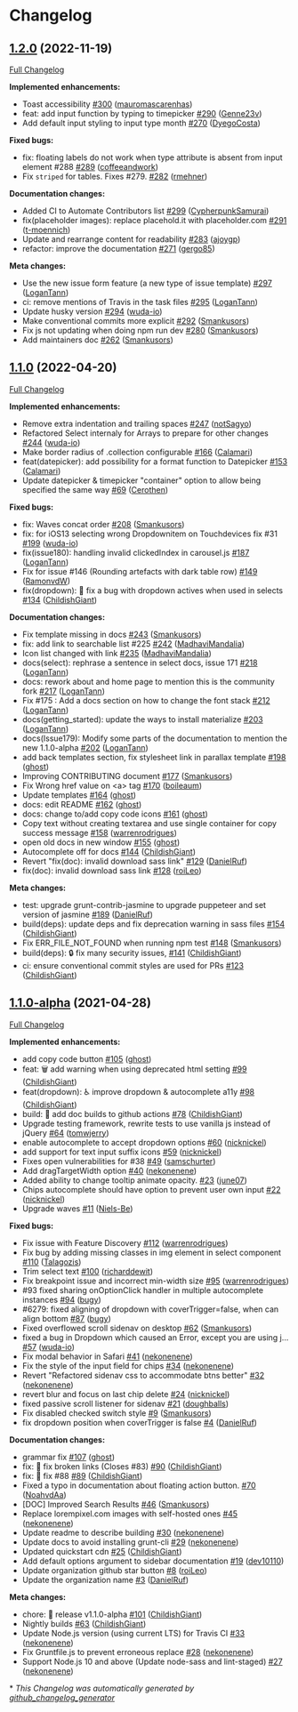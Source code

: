 # Changelog

## [1.2.0](https://github.com/materializecss/materialize/tree/1.2.0) (2022-11-19)

[Full Changelog](https://github.com/materializecss/materialize/compare/1.1.0...1.2.0)

**Implemented enhancements:**

- Toast accessibility [\#300](https://github.com/materializecss/materialize/pull/300) ([mauromascarenhas](https://github.com/mauromascarenhas))
- feat: add input function by typing to timepicker [\#290](https://github.com/materializecss/materialize/pull/290) ([Genne23v](https://github.com/Genne23v))
- Add default input styling to input type month [\#270](https://github.com/materializecss/materialize/pull/270) ([DyegoCosta](https://github.com/DyegoCosta))

**Fixed bugs:**

- fix: floating labels do not work when type attribute is absent from input element \#288 [\#289](https://github.com/materializecss/materialize/pull/289) ([coffeeandwork](https://github.com/coffeeandwork))
- Fix `striped` for tables. Fixes \#279. [\#282](https://github.com/materializecss/materialize/pull/282) ([rmehner](https://github.com/rmehner))

**Documentation changes:**

- Added CI to Automate Contributors list [\#299](https://github.com/materializecss/materialize/pull/299) ([CypherpunkSamurai](https://github.com/CypherpunkSamurai))
- fix\(placeholder images\): replace placehold.it with placeholder.com [\#291](https://github.com/materializecss/materialize/pull/291) ([t-moennich](https://github.com/t-moennich))
- Update and rearrange content for readability [\#283](https://github.com/materializecss/materialize/pull/283) ([ajoygp](https://github.com/ajoygp))
- refactor: improve the documentation [\#271](https://github.com/materializecss/materialize/pull/271) ([gergo85](https://github.com/gergo85))

**Meta changes:**

- Use the new issue form feature \(a new type of issue template\) [\#297](https://github.com/materializecss/materialize/pull/297) ([LoganTann](https://github.com/LoganTann))
- ci: remove mentions of Travis in the task files [\#295](https://github.com/materializecss/materialize/pull/295) ([LoganTann](https://github.com/LoganTann))
- Update husky version [\#294](https://github.com/materializecss/materialize/pull/294) ([wuda-io](https://github.com/wuda-io))
- Make conventional commits more explicit [\#292](https://github.com/materializecss/materialize/pull/292) ([Smankusors](https://github.com/Smankusors))
- Fix js not updating when doing npm run dev [\#280](https://github.com/materializecss/materialize/pull/280) ([Smankusors](https://github.com/Smankusors))
- Add maintainers doc [\#262](https://github.com/materializecss/materialize/pull/262) ([Smankusors](https://github.com/Smankusors))

## [1.1.0](https://github.com/materializecss/materialize/tree/1.1.0) (2022-04-20)

[Full Changelog](https://github.com/materializecss/materialize/compare/1.1.0-alpha...1.1.0)

**Implemented enhancements:**

- Remove extra indentation and trailing spaces [\#247](https://github.com/materializecss/materialize/pull/247) ([notSagyo](https://github.com/notSagyo))
- Refactored Select internaly for Arrays to prepare for other changes [\#244](https://github.com/materializecss/materialize/pull/244) ([wuda-io](https://github.com/wuda-io))
- Make border radius of  .collection configurable [\#166](https://github.com/materializecss/materialize/pull/166) ([Calamari](https://github.com/Calamari))
- feat\(datepicker\): add possibility for a format function to Datepicker [\#153](https://github.com/materializecss/materialize/pull/153) ([Calamari](https://github.com/Calamari))
- Update datepicker & timepicker "container" option to allow being specified the same way [\#69](https://github.com/materializecss/materialize/pull/69) ([Cerothen](https://github.com/Cerothen))

**Fixed bugs:**

- fix: Waves concat order [\#208](https://github.com/materializecss/materialize/pull/208) ([Smankusors](https://github.com/Smankusors))
- fix: for iOS13 selecting wrong Dropdownitem on Touchdevices fix \#31 [\#199](https://github.com/materializecss/materialize/pull/199) ([wuda-io](https://github.com/wuda-io))
- fix\(issue180\): handling invalid clickedIndex in carousel.js [\#187](https://github.com/materializecss/materialize/pull/187) ([LoganTann](https://github.com/LoganTann))
- Fix for issue \#146 \(Rounding artefacts with dark table row\) [\#149](https://github.com/materializecss/materialize/pull/149) ([RamonvdW](https://github.com/RamonvdW))
- fix\(dropdown\): 🐛 fix a bug with dropdown actives when used in selects [\#134](https://github.com/materializecss/materialize/pull/134) ([ChildishGiant](https://github.com/ChildishGiant))

**Documentation changes:**

- Fix template missing in docs [\#243](https://github.com/materializecss/materialize/pull/243) ([Smankusors](https://github.com/Smankusors))
- fix: add link to searchable list \#225 [\#242](https://github.com/materializecss/materialize/pull/242) ([MadhaviMandalia](https://github.com/MadhaviMandalia))
- Icon list changed with link [\#235](https://github.com/materializecss/materialize/pull/235) ([MadhaviMandalia](https://github.com/MadhaviMandalia))
- docs\(select\): rephrase a sentence in select docs, issue 171 [\#218](https://github.com/materializecss/materialize/pull/218) ([LoganTann](https://github.com/LoganTann))
- docs: rework about and home page to mention this is the community fork [\#217](https://github.com/materializecss/materialize/pull/217) ([LoganTann](https://github.com/LoganTann))
- Fix \#175 : Add a docs section on how to change the font stack [\#212](https://github.com/materializecss/materialize/pull/212) ([LoganTann](https://github.com/LoganTann))
- docs\(getting\_started\): update the ways to install materialize [\#203](https://github.com/materializecss/materialize/pull/203) ([LoganTann](https://github.com/LoganTann))
-  docs\(Issue179\): Modify some parts of the documentation to mention the new 1.1.0-alpha [\#202](https://github.com/materializecss/materialize/pull/202) ([LoganTann](https://github.com/LoganTann))
- add back templates section, fix stylesheet link in parallax template [\#198](https://github.com/materializecss/materialize/pull/198) ([ghost](https://github.com/ghost))
- Improving CONTRIBUTING document [\#177](https://github.com/materializecss/materialize/pull/177) ([Smankusors](https://github.com/Smankusors))
- Fix Wrong href value on \<a\> tag [\#170](https://github.com/materializecss/materialize/pull/170) ([boileaum](https://github.com/boileaum))
- Update templates [\#164](https://github.com/materializecss/materialize/pull/164) ([ghost](https://github.com/ghost))
- docs: edit README [\#162](https://github.com/materializecss/materialize/pull/162) ([ghost](https://github.com/ghost))
- docs: change to/add copy code icons [\#161](https://github.com/materializecss/materialize/pull/161) ([ghost](https://github.com/ghost))
- Copy text without creating textarea and use single container for copy success message [\#158](https://github.com/materializecss/materialize/pull/158) ([warrenrodrigues](https://github.com/warrenrodrigues))
- open old docs in new window [\#155](https://github.com/materializecss/materialize/pull/155) ([ghost](https://github.com/ghost))
- Autocomplete off for docs [\#144](https://github.com/materializecss/materialize/pull/144) ([ChildishGiant](https://github.com/ChildishGiant))
- Revert "fix\(doc\): invalid download sass link" [\#129](https://github.com/materializecss/materialize/pull/129) ([DanielRuf](https://github.com/DanielRuf))
- fix\(doc\): invalid download sass link [\#128](https://github.com/materializecss/materialize/pull/128) ([roiLeo](https://github.com/roiLeo))

**Meta changes:**

- test: upgrade grunt-contrib-jasmine to upgrade puppeteer and set version of jasmine [\#189](https://github.com/materializecss/materialize/pull/189) ([DanielRuf](https://github.com/DanielRuf))
- build\(deps\): update deps and fix deprecation warning in sass files [\#154](https://github.com/materializecss/materialize/pull/154) ([ChildishGiant](https://github.com/ChildishGiant))
- Fix ERR\_FILE\_NOT\_FOUND when running npm test [\#148](https://github.com/materializecss/materialize/pull/148) ([Smankusors](https://github.com/Smankusors))
- build\(deps\): :lock: fix many security issues,  [\#141](https://github.com/materializecss/materialize/pull/141) ([ChildishGiant](https://github.com/ChildishGiant))
- ci: ensure conventional commit styles are used for PRs [\#123](https://github.com/materializecss/materialize/pull/123) ([ChildishGiant](https://github.com/ChildishGiant))

## [1.1.0-alpha](https://github.com/materializecss/materialize/tree/1.1.0-alpha) (2021-04-28)

[Full Changelog](https://github.com/materializecss/materialize/compare/1.0.0...1.1.0-alpha)

**Implemented enhancements:**

- add copy code button [\#105](https://github.com/materializecss/materialize/pull/105) ([ghost](https://github.com/ghost))
- feat: :wastebasket: add warning when using deprecated html setting [\#99](https://github.com/materializecss/materialize/pull/99) ([ChildishGiant](https://github.com/ChildishGiant))
- feat\(dropdown\): ♿  improve dropdown & autocomplete a11y [\#98](https://github.com/materializecss/materialize/pull/98) ([ChildishGiant](https://github.com/ChildishGiant))
- build: 👷 add doc builds to github actions [\#78](https://github.com/materializecss/materialize/pull/78) ([ChildishGiant](https://github.com/ChildishGiant))
- Upgrade testing framework, rewrite tests to use vanilla js instead of jQuery [\#64](https://github.com/materializecss/materialize/pull/64) ([tomwjerry](https://github.com/tomwjerry))
- enable autocomplete to accept dropdown options [\#60](https://github.com/materializecss/materialize/pull/60) ([nicknickel](https://github.com/nicknickel))
- add support for text input suffix icons [\#59](https://github.com/materializecss/materialize/pull/59) ([nicknickel](https://github.com/nicknickel))
- Fixes open vulnerabilities for \#38 [\#49](https://github.com/materializecss/materialize/pull/49) ([samschurter](https://github.com/samschurter))
- Add dragTargetWidth option [\#40](https://github.com/materializecss/materialize/pull/40) ([nekonenene](https://github.com/nekonenene))
- Added ability to change tooltip animate opacity. [\#23](https://github.com/materializecss/materialize/pull/23) ([june07](https://github.com/june07))
- Chips autocomplete should have option to prevent user own input [\#22](https://github.com/materializecss/materialize/pull/22) ([nicknickel](https://github.com/nicknickel))
- Upgrade waves [\#11](https://github.com/materializecss/materialize/pull/11) ([Niels-Be](https://github.com/Niels-Be))

**Fixed bugs:**

- Fix issue with Feature Discovery [\#112](https://github.com/materializecss/materialize/pull/112) ([warrenrodrigues](https://github.com/warrenrodrigues))
- Fix bug by adding missing classes in img element in select component [\#110](https://github.com/materializecss/materialize/pull/110) ([Talagozis](https://github.com/Talagozis))
- Trim select text [\#100](https://github.com/materializecss/materialize/pull/100) ([richarddewit](https://github.com/richarddewit))
- Fix breakpoint issue and incorrect min-width size [\#95](https://github.com/materializecss/materialize/pull/95) ([warrenrodrigues](https://github.com/warrenrodrigues))
- \#93 fixed sharing onOptionClick handler in multiple autocomplete instances [\#94](https://github.com/materializecss/materialize/pull/94) ([bugy](https://github.com/bugy))
- \#6279: fixed aligning of dropdown with coverTrigger=false, when can align bottom [\#87](https://github.com/materializecss/materialize/pull/87) ([bugy](https://github.com/bugy))
- Fixed overflowed scroll sidenav on desktop [\#62](https://github.com/materializecss/materialize/pull/62) ([Smankusors](https://github.com/Smankusors))
- fixed a bug in Dropdown which caused an Error, except you are using j… [\#57](https://github.com/materializecss/materialize/pull/57) ([wuda-io](https://github.com/wuda-io))
- Fix modal behavior in Safari [\#41](https://github.com/materializecss/materialize/pull/41) ([nekonenene](https://github.com/nekonenene))
- Fix the style of the input field for chips [\#34](https://github.com/materializecss/materialize/pull/34) ([nekonenene](https://github.com/nekonenene))
- Revert "Refactored sidenav css to accommodate btns better" [\#32](https://github.com/materializecss/materialize/pull/32) ([nekonenene](https://github.com/nekonenene))
- revert blur and focus on last chip delete [\#24](https://github.com/materializecss/materialize/pull/24) ([nicknickel](https://github.com/nicknickel))
- fixed passive scroll listener for sidenav [\#21](https://github.com/materializecss/materialize/pull/21) ([doughballs](https://github.com/doughballs))
- Fix disabled checked switch style [\#9](https://github.com/materializecss/materialize/pull/9) ([Smankusors](https://github.com/Smankusors))
- fix dropdown position when coverTrigger is false [\#4](https://github.com/materializecss/materialize/pull/4) ([DanielRuf](https://github.com/DanielRuf))

**Documentation changes:**

- grammar fix [\#107](https://github.com/materializecss/materialize/pull/107) ([ghost](https://github.com/ghost))
- fix: 🔨 fix broken links \(Closes \#83\) [\#90](https://github.com/materializecss/materialize/pull/90) ([ChildishGiant](https://github.com/ChildishGiant))
- fix: :hammer: fix \#88 [\#89](https://github.com/materializecss/materialize/pull/89) ([ChildishGiant](https://github.com/ChildishGiant))
- Fixed a typo in documentation about floating action button. [\#70](https://github.com/materializecss/materialize/pull/70) ([NoahvdAa](https://github.com/NoahvdAa))
- \[DOC\] Improved Search Results [\#46](https://github.com/materializecss/materialize/pull/46) ([Smankusors](https://github.com/Smankusors))
- Replace lorempixel.com images with self-hosted ones [\#45](https://github.com/materializecss/materialize/pull/45) ([nekonenene](https://github.com/nekonenene))
- Update readme to describe building [\#30](https://github.com/materializecss/materialize/pull/30) ([nekonenene](https://github.com/nekonenene))
- Update docs to avoid installing grunt-cli [\#29](https://github.com/materializecss/materialize/pull/29) ([nekonenene](https://github.com/nekonenene))
- Updated quickstart cdn [\#25](https://github.com/materializecss/materialize/pull/25) ([ChildishGiant](https://github.com/ChildishGiant))
- Add default options argument to sidebar documentation [\#19](https://github.com/materializecss/materialize/pull/19) ([dev10110](https://github.com/dev10110))
- Update organization github star button [\#8](https://github.com/materializecss/materialize/pull/8) ([roiLeo](https://github.com/roiLeo))
- Update the organization name [\#3](https://github.com/materializecss/materialize/pull/3) ([DanielRuf](https://github.com/DanielRuf))

**Meta changes:**

- chore: 🔖 release v1.1.0-alpha [\#101](https://github.com/materializecss/materialize/pull/101) ([ChildishGiant](https://github.com/ChildishGiant))
- Nightly builds [\#63](https://github.com/materializecss/materialize/pull/63) ([ChildishGiant](https://github.com/ChildishGiant))
- Update Node.js version \(using current LTS\) for Travis CI [\#33](https://github.com/materializecss/materialize/pull/33) ([nekonenene](https://github.com/nekonenene))
- Fix Gruntfile.js to prevent erroneous replace [\#28](https://github.com/materializecss/materialize/pull/28) ([nekonenene](https://github.com/nekonenene))
- Support Node.js 10 and above \(Update node-sass and lint-staged\) [\#27](https://github.com/materializecss/materialize/pull/27) ([nekonenene](https://github.com/nekonenene))



\* *This Changelog was automatically generated by [github_changelog_generator](https://github.com/github-changelog-generator/github-changelog-generator)*
